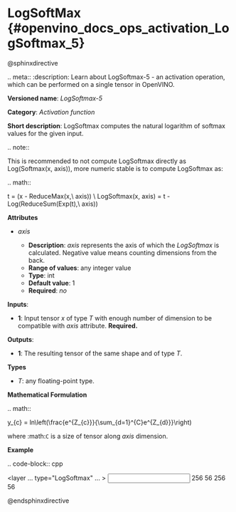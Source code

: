 # LogSoftMax {#openvino_docs_ops_activation_LogSoftmax_5}

@sphinxdirective

.. meta::
  :description: Learn about LogSoftmax-5 - an activation operation, which 
                can be performed on a single tensor in OpenVINO.

**Versioned name**: *LogSoftmax-5*

**Category**: *Activation function*

**Short description**: LogSoftmax computes the natural logarithm of softmax values for the given input.

.. note::

   This is recommended to not compute LogSoftmax directly as Log(Softmax(x, axis)), more numeric stable is to compute LogSoftmax as:


.. math::

   t = (x - ReduceMax(x,\ axis)) \\
   LogSoftmax(x, axis) = t - Log(ReduceSum(Exp(t),\ axis))


**Attributes**

* *axis*

  * **Description**: *axis* represents the axis of which the *LogSoftmax* is calculated. Negative value means counting dimensions from the back.
  * **Range of values**: any integer value
  * **Type**: int
  * **Default value**: 1
  * **Required**: *no*

**Inputs**:

* **1**: Input tensor *x* of type *T* with enough number of dimension to be compatible with *axis* attribute. **Required.**

**Outputs**:

* **1**: The resulting tensor of the same shape and of type *T*.

**Types**

* *T*: any floating-point type.

**Mathematical Formulation**

.. math::

   y_{c} = ln\left(\frac{e^{Z_{c}}}{\sum_{d=1}^{C}e^{Z_{d}}}\right)


where :math:`C` is a size of tensor along *axis* dimension.

**Example**

.. code-block:: cpp

   <layer ... type="LogSoftmax" ... >
       <data axis="1" />
       <input>
           <port id="0">
               <dim>256</dim>
               <dim>56</dim>
           </port>
       </input>
       <output>
           <port id="3">
               <dim>256</dim>
               <dim>56</dim>
           </port>
       </output>
   </layer>


@endsphinxdirective

